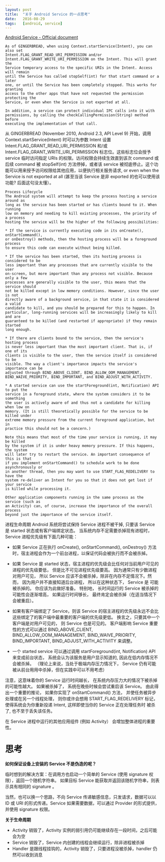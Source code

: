```yaml
---
layout: post
title:  "关于 Android Service 的一点思考"
date:   2016-08-29
tags:   [android, service]
---
```


[Android Service - Official document](https://developer.android.com/reference/android/app/Service.html)

```
As of GINGERBREAD, when using Context.startService(Intent), you can also set
Intent.FLAG_GRANT_READ_URI_PERMISSION and/or
Intent.FLAG_GRANT_WRITE_URI_PERMISSION on the Intent. This will grant the
Service temporary access to the specific URIs in the Intent. Access will remain
until the Service has called stopSelf(int) for that start command or a later
one, or until the Service has been completely stopped. This works for granting
access to the other apps that have not requested the permission protecting the
Service, or even when the Service is not exported at all.

In addition, a service can protect individual IPC calls into it with
permissions, by calling the checkCallingPermission(String) method before
executing the implementation of that call.
```

从 GINGERBREAD (November 2010, Android 2.3, API Level 9) 开始，调用
Context.startService(Intent) 时可以为参数 Intent 设置
Intent.FLAG_GRANT_READ_URI_PERMISSION 和/或
Intent.FLAG_GRANT_WRITE_URI_PERMISSION 标志位。这些标志位会授予 service
临时访问指定 URIs 的权限。访问权限会持续生效直到该次 command 或后续 command 被
stopSelf(int) 方法停掉，或者该 service
被彻底停止。这个功能可以用来授予访问权限给其他应用，以便执行相关服务请求,  or
even when the Service is not exported at all (甚至当该 Service 是非 exported
的也可以使用该功能? 后面这句没太懂）。

```
Process Lifecycle
The Android system will attempt to keep the process hosting a service around as
long as the service has been started or has clients bound to it. When running
low on memory and needing to kill existing processes, the priority of a process
hosting the service will be the higher of the following possibilities:

* If the service is currently executing code in its onCreate(), onStartCommand(),
or onDestroy() methods, then the hosting process will be a foreground process
to ensure this code can execute without being killed.

* If the service has been started, then its hosting process is considered to be
less important than any processes that are currently visible to the user
on-screen, but more important than any process not visible. Because only a few
processes are generally visible to the user, this means that the service should
not be killed except in low memory conditions. However, since the user is not
directly aware of a background service, in that state it is considered a valid
candidate to kill, and you should be prepared for this to happen. In
particular, long-running services will be increasingly likely to kill and are
guaranteed to be killed (and restarted if appropriate) if they remain started
long enough.

* If there are clients bound to the service, then the service's hosting process
is never less important than the most important client. That is, if one of its
clients is visible to the user, then the service itself is considered to be
visible. The way a client's importance impacts the service's importance can be
adjusted through BIND_ABOVE_CLIENT, BIND_ALLOW_OOM_MANAGEMENT,
BIND_WAIVE_PRIORITY, BIND_IMPORTANT, and BIND_ADJUST_WITH_ACTIVITY.

* A started service can use the startForeground(int, Notification) API to put the
service in a foreground state, where the system considers it to be something
the user is actively aware of and thus not a candidate for killing when low on
memory. (It is still theoretically possible for the service to be killed under
extreme memory pressure from the current foreground application, but in
practice this should not be a concern.)

Note this means that most of the time your service is running, it may be killed
by the system if it is under heavy memory pressure. If this happens, the system
will later try to restart the service. An important consequence of this is that
if you implement onStartCommand() to schedule work to be done asynchronously or
in another thread, then you may want to use START_FLAG_REDELIVERY to have the
system re-deliver an Intent for you so that it does not get lost if your service
is killed while processing it.

Other application components running in the same process as the service (such as
an Activity) can, of course, increase the importance of the overall process
beyond just the importance of the service itself.
```

进程生命周期
Android 系统将尝试保持 Service 进程不被干掉, 只要该 Service 是 started
状态或有客户端绑定状态。 当系统内存不足需要杀掉现有进程时，Service
进程优先级有下面几种可能：

* 如果 Service 正在执行 onCreate(), onStartCommand(), onDestroy()
  方法时，宿主进程会作为一个前台进程，以保证代码会被执行而不会被杀掉。

* 如果 Service 是 started
  状态，宿主进程的优先级会比任何对当前用户可见的进程的优先级要低，
  但是比不可见进程优先级要高。 因为通常只有少数进程对用户可见， 所以 Service
  应该不会被杀掉，除非在内存不足情况下。然而， 因为用户并不直接知道后台进程，
  所以在这种状态下， Service 是 可能被杀掉的。 你应该为此做好准备。 特别地，
  长时间运行的 Service 被杀掉的可能性会逐渐增高， 如果运行时间够长，
  最终肯定会被杀掉（在适当情况下会被重启）。

* 如果有客户端绑定了 Service，则该 Service
  的宿主进程的优先级永远不会比这些绑定了的客户端中最重要的客户端的优先级更低。
  换言之，只要其中一个客户端是对用户可见的， 则 Service 也是可见的。 客户端影响
  Service 重要性的方式可以通过 BIND_ABOVE_CLIENT, BIND_ALLOW_OOM_MANAGEMENT,
  BIND_WAIVE_PRIORITY, BIND_IMPORTANT, BIND_ADJUST_WITH_ACTIVITY 来调整。

* 一个 started service 可以通过调用 startForeground(int, Notification) API
  来变成前台状态， 系统会认为该服务是用户显示知道的,
  因此在低内存情况不会被杀掉。 （理论上来说，当处于极端内存压力情况下， Service
  仍有可能被从前台用用中杀掉，但在实践中可以不用考虑）

注意，这意味着你的 Service 运行时间越长，
在系统内存压力大的情况下被杀掉的可能性越大。 如果被杀掉了，
系统在晚些时候会尝试重启该 Service。 由此得出一个重要的推论， 如果你实现了
onStartCommand() 方法， 并使任务被异步处理或在另一个线程处理， 则你或许会想用
START_FLAG_REDELIVERY 标记，使得系统会为你重新投递 Intent,  这样即使当你的
Service 正在处理任务时 被杀了, 也不至于丢失该任务。

在 Service 进程中运行的其他应用组件 (例如 Activity） 会增加整体进程的重要性。

思考
====

**如何保证设备上安装的 Service 不是伪造的呢？**

临时想到的解决方案：在调用方也启动一个简单的 Service (使用 signature
权限），返回一个随机字符串。 如果目标 Service
能获取并返回该随机字符串，则表示具有相同的 signature 。

当然，也可以换一个思路，不向 Service 传递敏感信息，只发请求，数据可以以 ID 或
URI 的形式传递。Service 如果需要数据，可以通过 Provider 的形式提供，并使用
signature 权限。

**关于生命周期**

* Activity 销毁了，Activity 实例的弱引用仍可能继续存在一段时间，之后可能会为空
* Service 销毁了，Service 内创建的线程会继续运行，除非进程被杀掉
* Handler 是跟线程挂钩的，Activity 销毁了，只要进程没被杀掉，handler 仍然可以收到消息

